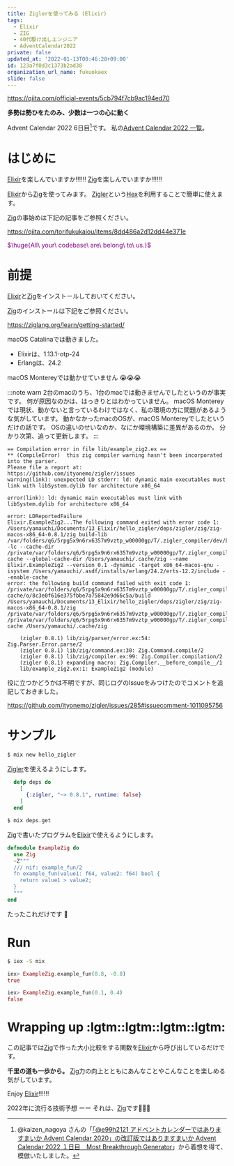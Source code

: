 ```yaml
---
title: Ziglerを使ってみる (Elixir)
tags:
  - Elixir
  - ZIG
  - 40代駆け出しエンジニア
  - AdventCalendar2022
private: false
updated_at: '2022-01-13T00:46:28+09:00'
id: 123a7f0d3c1373b2ad38
organization_url_name: fukuokaex
slide: false
---
```

https://qiita.com/official-events/5cb794f7cb9ac194ed70

**多勢は勢ひをたのみ、少数は一つの心に動く**

Advent Calendar 2022 6日目[^1]です。
私の[Advent Calendar 2022 一覧](https://docs.google.com/spreadsheets/d/1HQvFjagQLRPjOYAjDVzWp9S4b8dKixxvvaz_TtbZWto/edit#gid=1723448955)。

[^1]: @kaizen_nagoya さんの「[「@e99h2121 アドベントカレンダーではありますまいか Advent Calendar 2020」の改訂版ではありますまいか Advent Calendar 2022 １日目　Most Breakthrough Generator](https://qiita.com/kaizen_nagoya/items/49ebebee3a0377f3b59b)」から着想を得て、模倣いたしました。 

# はじめに

[Elixir](https://elixir-lang.org/)を楽しんでいますか:bangbang::bangbang::bangbang:
[Zig](https://ziglang.org/)を楽しんでいますか:bangbang::bangbang::bangbang:

[Elixir](https://elixir-lang.org/)から[Zig](https://ziglang.org/)を使ってみます。
[Zigler](https://github.com/ityonemo/zigler)という[Hex](https://hex.pm/)を利用することで簡単に使えます。

[Zig](https://ziglang.org/)の事始めは下記の記事をご参照ください。

https://qiita.com/torifukukaiou/items/8dd486a2d12dd44e371e

<font color="purple">$\huge{All\ your\ codebase\ are\ belong\ to\ us.}$</font>

# 前提
[Elixir](https://elixir-lang.org/)と[Zig](https://ziglang.org/)をインストールしておいてください。

[Zig](https://ziglang.org/)のインストールは下記をご参照ください。

https://ziglang.org/learn/getting-started/

macOS Catalinaでは動きました。

- Elixirは、1.13.1-otp-24
- Erlangは、24.2

macOS Montereyでは動かせていません :sob::sob::sob: 

:::note warn 
2台のmacのうち、1台のmacでは動きませんでしたというのが事実です。
何が原因なのかは、はっきりとはわかっていません。
macOS Montereyでは現状、動かないと言っているわけではなく、私の環境の方に問題があるような気がしています。
動かなかったmacのOSが、macOS Montereyでしたというだけの話です。
OSの違いのせいなのか、なにか環境構築に差異があるのか。
分かり次第、追って更新します。
:::


```
== Compilation error in file lib/example_zig2.ex ==
** (CompileError)  this zig compiler warning hasn't been incorporated into the parser.
Please file a report at:
https://github.com/ityonemo/zigler/issues 
warning(link): unexpected LD stderr: ld: dynamic main executables must link with libSystem.dylib for architecture x86_64

error(link): ld: dynamic main executables must link with libSystem.dylib for architecture x86_64

error: LDReportedFailure
Elixir.ExampleZig2...The following command exited with error code 1:
/Users/yamauchi/Documents/13_Elixir/hello_zigler/deps/zigler/zig/zig-macos-x86_64-0.8.1/zig build-lib /var/folders/q6/5rpg5x9n6rx6357m9vztp_w00000gp/T/.zigler_compiler/dev/Elixir.ExampleZig2/Elixir.ExampleZig2.zig -lc --cache-dir /private/var/folders/q6/5rpg5x9n6rx6357m9vztp_w00000gp/T/.zigler_compiler/dev/Elixir.ExampleZig2/zig-cache --global-cache-dir /Users/yamauchi/.cache/zig --name Elixir.ExampleZig2 --version 0.1 -dynamic -target x86_64-macos-gnu -isystem /Users/yamauchi/.asdf/installs/erlang/24.2/erts-12.2/include --enable-cache 
error: the following build command failed with exit code 1: 
/private/var/folders/q6/5rpg5x9n6rx6357m9vztp_w00000gp/T/.zigler_compiler/dev/Elixir.ExampleZig2/zig-cache/o/8c3e0f616e375fbbe7a75842e9d66c5a/build /Users/yamauchi/Documents/13_Elixir/hello_zigler/deps/zigler/zig/zig-macos-x86_64-0.8.1/zig /private/var/folders/q6/5rpg5x9n6rx6357m9vztp_w00000gp/T/.zigler_compiler/dev/Elixir.ExampleZig2 /private/var/folders/q6/5rpg5x9n6rx6357m9vztp_w00000gp/T/.zigler_compiler/dev/Elixir.ExampleZig2/zig-cache /Users/yamauchi/.cache/zig

    (zigler 0.8.1) lib/zig/parser/error.ex:54: Zig.Parser.Error.parse/2
    (zigler 0.8.1) lib/zig/command.ex:30: Zig.Command.compile/2
    (zigler 0.8.1) lib/zig/compiler.ex:99: Zig.Compiler.compilation/2
    (zigler 0.8.1) expanding macro: Zig.Compiler.__before_compile__/1
    lib/example_zig2.ex:1: ExampleZig2 (module)
```

役に立つかどうかは不明ですが、同じログのIssueをみつけたのでコメントを追記しておきました。

https://github.com/ityonemo/zigler/issues/285#issuecomment-1011095756



# サンプル

```bash
$ mix new hello_zigler
```

[Zigler](https://github.com/ityonemo/zigler)を使えるようにします。

```elixir:mix.exs
  defp deps do
    [
      {:zigler, "~> 0.8.1", runtime: false}
    ]
  end
```

```bash
$ mix deps.get
```

[Zig](https://ziglang.org/)で書いたプログラムを[Elixir](https://elixir-lang.org/)で使えるようにします。

```elixir:lib/example_zig.ex
defmodule ExampleZig do
  use Zig
  ~Z"""
  /// nif: example_fun/2
  fn example_fun(value1: f64, value2: f64) bool {
    return value1 > value2;
  }
  """
end
```

たったこれだけです :tada:


# Run

```bash
$ iex -S mix
```

```elixir
iex> ExampleZig.example_fun(0.8, -0.8)
true

iex> ExampleZig.example_fun(0.1, 0.4)
false
```



# Wrapping up :lgtm::lgtm::lgtm::lgtm:

この記事では[Zig](https://ziglang.org/)で作った大小比較をする関数を[Elixir](https://elixir-lang.org/)から呼び出しているだけです。

**千里の道も一歩から。**
[Zig](https://ziglang.org/)力の向上とともにあんなことやこんなことを楽しめる気がしています。

Enjoy [Elixir](https://elixir-lang.org/):bangbang::bangbang::bangbang:


2022年に流行る技術予想 ーー それは、[Zig](https://ziglang.org/)です:rocket::rocket::rocket:
